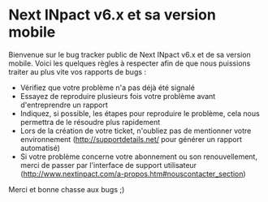 # Next INpact v6.x et sa version mobile


Bienvenue sur le bug tracker public de Next INpact v6.x et de sa version mobile. 
Voici les quelques règles à respecter afin de que nous puissions traiter au plus vite vos rapports de bugs :

* Vérifiez que votre problème n'a pas déjà été signalé 
* Essayez de reproduire plusieurs fois votre problème avant d'entreprendre un rapport
* Indiquez, si possible, les étapes pour reproduire le problème, cela nous permettra de le résoudre plus rapidement
* Lors de la création de votre ticket, n'oubliez pas de mentionner votre environnement (http://supportdetails.net/ pour générer un rapport automatisé)
* Si votre problème concerne votre abonnement ou son renouvellement, merci de passer par l'interface de support utilisateur (http://www.nextinpact.com/a-propos.htm#nouscontacter_section)

Merci et bonne chasse aux bugs ;)
